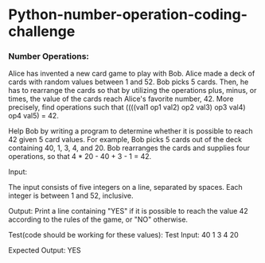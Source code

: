 # Python-number-operation-coding-challenge

### Number Operations:
Alice has invented a new card game to play with Bob. Alice made a deck of cards with random values between 1 and 52. Bob picks 5 cards. Then, he has to rearrange the cards so that by utilizing the operations plus, minus, or times, the value of the cards reach Alice's favorite number, 42. More precisely, find operations such that ((((val1 op1 val2) op2 val3) op3 val4) op4 val5) = 42.

Help Bob by writing a program to determine whether it is possible to reach 42 given 5 card values. For example, Bob picks 5 cards out of the deck containing 40, 1, 3, 4, and 20. Bob rearranges the cards and supplies four operations, so that 4 * 20 - 40 + 3 - 1 = 42.

Input:

The input consists of five integers on a line, separated by spaces. Each integer is between 1 and 52, inclusive.

Output:
Print a line containing "YES" if it is possible to reach the value 42 according to the rules of the game, or "NO" otherwise.

Test(code should be working for these values):
Test Input: 40 1 3 4 20

Expected Output:
YES

